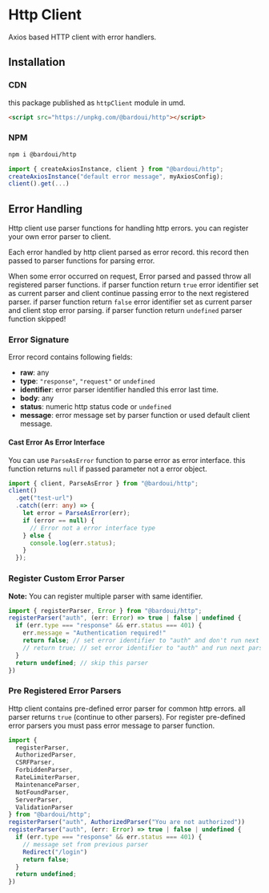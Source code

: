 # Http Client

Axios based HTTP client with error handlers.

## Installation

### CDN

this package published as `httpClient` module in umd.

```html
<script src="https://unpkg.com/@bardoui/http"></script>
```

### NPM

```bash
npm i @bardoui/http
```

```ts
import { createAxiosInstance, client } from "@bardoui/http";
createAxiosInstance("default error message", myAxiosConfig);
client().get(...)
```

## Error Handling

Http client use parser functions for handling http errors. you can register your own error parser to client.

Each error handled by http client parsed as error record. this record then passed to parser functions for parsing error.

When some error occurred on request, Error parsed and passed throw all registered parser functions. if parser function return `true` error identifier set as current parser and client continue passing error to the next registered parser. if parser function return `false` error identifier set as current parser and client stop error parsing. if parser function return `undefined` parser function skipped!

### Error Signature

Error record contains following fields:

- **raw**: any
- **type**: `"response"`, `"request"` or `undefined`
- **identifier**: error parser identifier handled this error last time.
- **body**: any
- **status**: numeric http status code or `undefined`
- **message**: error message set by parser function or used default client message.

#### Cast Error As Error Interface

You can use `ParseAsError` function to parse error as error interface. this function returns `null` if passed parameter not a error object.

```ts
import { client, ParseAsError } from "@bardoui/http";
client()
  .get("test-url")
  .catch((err: any) => {
    let error = ParseAsError(err);
    if (error == null) {
      // Error not a error interface type
    } else {
      console.log(err.status);
    }
  });
```

### Register Custom Error Parser

**Note:** You can register multiple parser with same identifier.

```ts
import { registerParser, Error } from "@bardoui/http";
registerParser("auth", (err: Error) => true | false | undefined {
  if (err.type === "response" && err.status === 401) {
    err.message = "Authentication required!"
    return false; // set error identifier to "auth" and don't run next parsers
    // return true; // set error identifier to "auth" and run next parsers
  }
  return undefined; // skip this parser
})
```

### Pre Registered Error Parsers

Http client contains pre-defined error parser for common http errors. all parser returns `true` (continue to other parsers). For register pre-defined error parsers you must pass error message to parser function.

```ts
import {
  registerParser,
  AuthorizedParser,
  CSRFParser,
  ForbiddenParser,
  RateLimiterParser,
  MaintenanceParser,
  NotFoundParser,
  ServerParser,
  ValidationParser
} from "@bardoui/http";
registerParser("auth", AuthorizedParser("You are not authorized"))
registerParser("auth", (err: Error) => true | false | undefined {
  if (err.type === "response" && err.status === 401) {
    // message set from previous parser
    Redirect("/login")
    return false;
  }
  return undefined;
})
```

